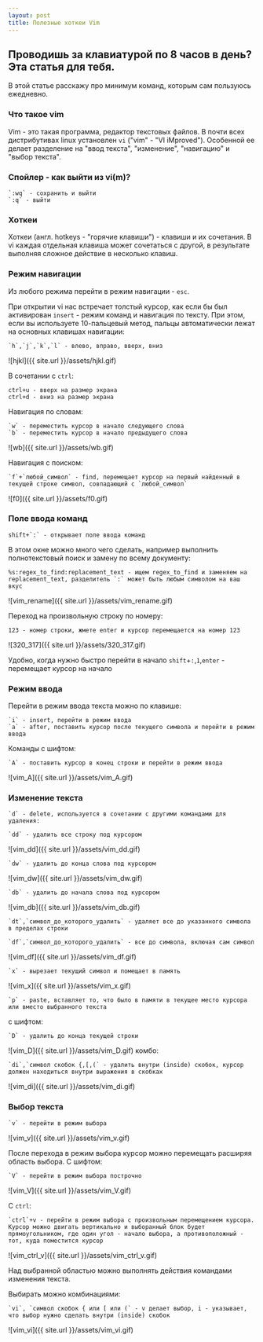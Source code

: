 ```yaml
---
layout: post
title: Полезные хоткеи Vim 
---
```


## Проводишь за клавиатурой по 8 часов в день? Эта статья для тебя. 
В этой статье расскажу про минимум команд, которым сам пользуюсь ежедневно.

### Что такое vim
Vim - это такая программа, редактор текстовых файлов. В почти всех дистрибутивах linux установлен `vi` ("vim" - "VI iMproved"). Особенной ее делает разделение на 
"ввод текста", "изменение", "навигацию" и "выбор текста".

### Спойлер - как выйти из vi(m)?
```
`:wq` - сохранить и выйти
`:q` - выйти
```

### Хоткеи
Хоткеи (англ. hotkeys - "горячие клавиши") - клавиши и их сочетания. В vi каждая отдельная клавиша может сочетаться с другой, в результате выполняя сложное действие в несколько клавиш.

### Режим навигации

Из любого режима перейти в режим навигации - `esc`.

При открытии vi нас встречает толстый курсор, как если бы был активирован `insert` - режим команд и навигация по тексту. При этом, если вы используете 10-пальцевый метод, пальцы автоматически лежат на основных клавишах навигации:
```
`h`,`j`,`k`,`l` - влево, вправо, вверх, вниз
```
![hjkl]({{ site.url }}/assets/hjkl.gif)

В сочетании с `ctrl`:
```
ctrl+u - вверх на размер экрана
ctrl+d - вниз на размер экрана
```
Навигация по словам:
```
`w` - переместить курсор в начало следующего слова
`b` - переместить курсор в начало предыдущего слова
```
![wb]({{ site.url }}/assets/wb.gif)

Навигация с поиском:
```
`f`+`любой_символ` - find, перемещает курсор на первый найденный в текущей строке символ, совпадающий с `любой_символ` 
```
![f0]({{ site.url }}/assets/f0.gif)

### Поле ввода команд

```
shift+`:` - открывает поле ввода команд
```
В этом окне можно много чего сделать, например выполнить полнотекстовый поиск и замену по всему документу:
```
%s:regex_to_find:replacement_text - ищем regex_to_find и заменяем на replacement_text, разделитель `:` может быть любым символом на ваш вкус
```
![vim_rename]({{ site.url }}/assets/vim_rename.gif)


Переход на произвольную строку по номеру:
```
123 - номер строки, жмете enter и курсор перемещается на номер 123
```
![320_317]({{ site.url }}/assets/320_317.gif)

Удобно, когда нужно быстро перейти в начало `shift`+`:`,`1`,`enter` - перемещает курсор на начало

### Режим ввода
Перейти в режим ввода текста можно по клавише:
```
`i` - insert, перейти в режим ввода
`a` - after, поставить курсор после текущего символа и перейти в режим ввода
```
Команды с шифтом:
```
`A` - поставить курсор в конец строки и перейти в режим ввода
```
![vim_A]({{ site.url }}/assets/vim_A.gif)

### Изменение текста
```
`d` - delete, используется в сочетании с другими командами для удаления:
```
```
`dd` - удалить все строку под курсором
```
![vim_dd]({{ site.url }}/assets/vim_dd.gif)
```
`dw` - удалить до конца слова под курсором
```
![vim_dw]({{ site.url }}/assets/vim_dw.gif)
```
`db` - удалить до начала слова под курсором
```
![vim_db]({{ site.url }}/assets/vim_db.gif)
```
`dt`,`символ_до_которого_удалить` - удаляет все до указанного символа в пределах строки
```
```
`df`,`символ_до_которого_удалить` - все до символа, включая сам символ
```
![vim_df]({{ site.url }}/assets/vim_df.gif)
```
`x` - вырезает текущий символ и помещает в память
```
![vim_x]({{ site.url }}/assets/vim_x.gif)
```
`p` - paste, вставляет то, что было в памяти в текущее место курсора или вместо выбранного текста
```
с шифтом:
```
`D` - удалить до конца текущей строки
```
![vim_D]({{ site.url }}/assets/vim_D.gif)
комбо:
```
`di`,`символ скобок {,[,(` - удалить внутри (inside) скобок, курсор должен находиться внутри выражения в скобках
```
![vim_di]({{ site.url }}/assets/vim_di.gif)

### Выбор текста
```
`v` - перейти в режим выбора
```
![vim_v]({{ site.url }}/assets/vim_v.gif)

После перехода в режим выбора курсор можно перемещать расширяя область выбора.
С шифтом:
```
`V` - перейти в режим выбора построчно
```
![vim_V]({{ site.url }}/assets/vim_V.gif)

C `ctrl`:
```
`ctrl`+v - перейти в режим выбора с произвольным перемещением курсора. Курсор можно двигать вертикально и выборанный блок будет прямоугольником, где один угол - начало выбора, а противоположный - тот, куда поместится курсор
```
![vim_ctrl_v]({{ site.url }}/assets/vim_ctrl_v.gif)

Над выбранной областью можно выполнять действия командами изменения текста.

Выбирать можно комбинациями:
```
`vi`, `символ скобок { или [ или (` - v делает выбор, i - указывает, что выбор нужно сделать внутри (inside) скобок
```
![vim_vi]({{ site.url }}/assets/vim_vi.gif)
